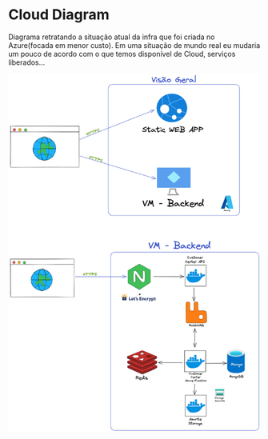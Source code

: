 # Cloud Diagram

Diagrama retratando a situação atual da infra que foi criada no Azure(focada em menor custo). Em uma situação de mundo real eu mudaria um pouco de acordo com o que temos disponível de Cloud, serviços liberados...

![-](./Cloud.png)